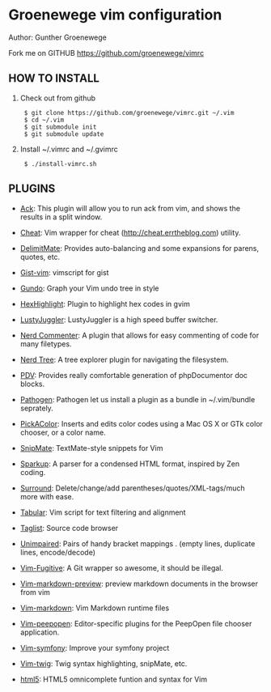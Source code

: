 # Groenewege vim configuration #

Author: Gunther Groenewege

Fork me on GITHUB  https://github.com/groenewege/vimrc

## HOW TO INSTALL ##

1. Check out from github

        $ git clone https://github.com/groenewege/vimrc.git ~/.vim
        $ cd ~/.vim
        $ git submodule init
        $ git submodule update

2. Install ~/.vimrc and ~/.gvimrc

        $ ./install-vimrc.sh

## PLUGINS ##

* [Ack](http://www.vim.org/scripts/script.php?script_id=2572): This plugin will allow you to run ack from vim, and shows the results in a split window. 

* [Cheat](http://www.vim.org/scripts/script.php?script_id=2015): Vim wrapper for cheat (http://cheat.errtheblog.com) utility.

* [DelimitMate](http://www.vim.org/scripts/script.php?script_id=2754): Provides auto-balancing and some expansions for parens, quotes, etc. 

* [Gist-vim](http://www.vim.org/scripts/script.php?script_id=2423): vimscript for gist

* [Gundo](http://sjl.bitbucket.org/gundo.vim/): Graph your Vim undo tree in style

* [HexHighlight](http://www.vim.org/scripts/script.php?script_id=2937): Plugin to highlight hex codes in gvim

* [LustyJuggler](http://www.vim.org/scripts/script.php?script_id=2050): LustyJuggler is a high speed buffer switcher.

* [Nerd Commenter](http://www.vim.org/scripts/script.php?script_id=1218): A plugin that allows for easy commenting of code for many filetypes. 

* [Nerd Tree](http://www.vim.org/scripts/script.php?script_id=1658): A tree explorer plugin for navigating the filesystem.

* [PDV](http://www.vim.org/scripts/script.php?script_id=1355): Provides really comfortable generation of phpDocumentor doc blocks. 

* [Pathogen](http://www.vim.org/scripts/script.php?script_id=2332): Pathogen let us install a plugin as a bundle in ~/.vim/bundle seprately.

* [PickAColor](http://www.vim.org/scripts/script.php?script_id=3026): Inserts and edits color codes using a Mac OS X or GTk color chooser, or a color name.

* [SnipMate](http://www.vim.org/scripts/script.php?script_id=2540): TextMate-style snippets for Vim

* [Sparkup](https://github.com/rstacruz/sparkup): A parser for a condensed HTML format, inspired by Zen coding.

* [Surround](http://www.vim.org/scripts/script.php?script_id=1697): Delete/change/add parentheses/quotes/XML-tags/much more with ease.

* [Tabular](https://github.com/godlygeek/tabular): Vim script for text filtering and alignment

* [Taglist](http://vim.sourceforge.net/scripts/script.php?script_id=273): Source code browser

* [Unimpaired](http://www.vim.org/scripts/script.php?script_id=1590): Pairs of handy bracket mappings . (empty lines, duplicate lines, encode/decode)

* [Vim-Fugitive](http://www.vim.org/scripts/script.php?script_id=2975):  A Git wrapper so awesome, it should be illegal.

* [Vim-markdown-preview](https://github.com/nelstrom/vim-markdown-preview): preview markdown documents in the browser from vim

* [Vim-markdown](https://github.com/tpope/vim-markdown): Vim Markdown runtime files

* [Vim-peepopen](https://github.com/topfunky/PeepOpen-EditorSupport): Editor-specific plugins for the PeepOpen file chooser application.

* [Vim-symfony](https://github.com/soh335/vim-symfony/wiki): Improve your symfony project

* [Vim-twig](https://github.com/beyondwords/vim-twig): Twig syntax highlighting, snipMate, etc.

* [html5](http://www.vim.org/scripts/script.php?script_id=3236): HTML5 omnicomplete funtion and syntax for Vim 
